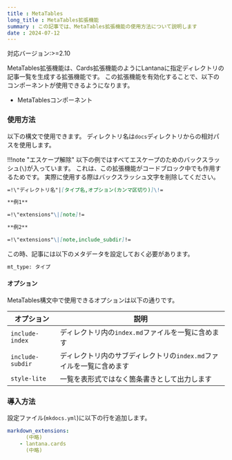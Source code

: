 ```yaml
---
title : MetaTables
long_title : MetaTables拡張機能
summary : この記事では、MetaTables拡張機能の使用方法について説明します
date : 2024-07-12
---
```


<span class="badge bg-primary">対応バージョン:>=2.10</span>

MetaTables拡張機能は、Cards拡張機能のようにLantanaに指定ディレクトリの記事一覧を生成する拡張機能です。
この拡張機能を有効化することで、以下のコンポーネントが使用できるようになります。

- MetaTablesコンポーネント

### 使用方法
以下の構文で使用できます。
ディレクトリ名は`docs`ディレクトリからの相対パスを使用します。

!!!note "エスケープ解除"
    以下の例ではすべてエスケープのためのバックスラッシュ(`\`)が入っています。
    これは、この拡張機能がコードブロック中でも作用するためです。
    実際に使用する際はバックスラッシュ文字を削除してください。

```md title="index.md"
=!\"ディレクトリ名"|[タイプ名,オプション(カンマ区切り)]\!=

**例1**

=!\"extensions"\|[note]!=

**例2**

=!\"extensions"\|[note,include_subdir]!=
```

この時、記事には以下のメタデータを設定しておく必要があります。

```txt title="メタデータ"
mt_type: タイプ
```

#### オプション
MetaTables構文中で使用できるオプションは以下の通りです。

オプション|説明
---|---
`include-index`|ディレクトリ内の`index.md`ファイルを一覧に含めます
`include-subdir`|ディレクトリ内のサブディレクトリの`index.md`ファイルを一覧に含めます
`style-lite`|一覧を表形式ではなく箇条書きとして出力します

### 導入方法
設定ファイル(`mkdocs.yml`)に以下の行を追加します。

```yml title="mkdocs.yml"
markdown_extensions:
      (中略)
    - lantana.cards
      (中略)
```